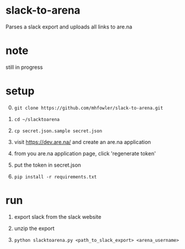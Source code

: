 # slack-to-arena

Parses a slack export and uploads all links to are.na


# note

still in progress


# setup

0. `git clone https://github.com/mhfowler/slack-to-arena.git`

1. `cd ~/slacktoarena` 

2. `cp secret.json.sample secret.json`

3. visit https://dev.are.na/ and create an are.na application

4. from you are.na application page, click 'regenerate token'

5. put the token in secret.json

6. `pip install -r requirements.txt`


# run

1. export slack from the slack website

2. unzip the export

3. `python slacktoarena.py <path_to_slack_export> <arena_username>`


